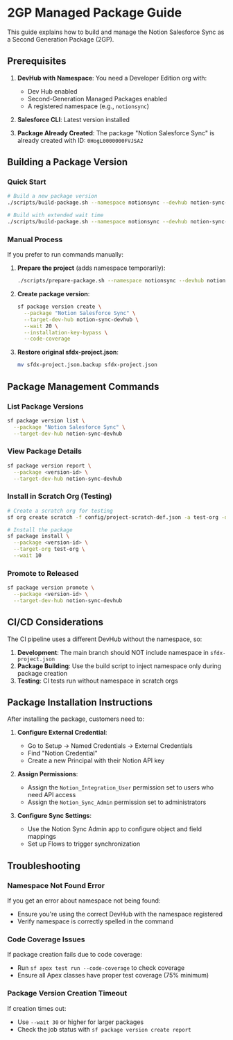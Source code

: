 # 2GP Managed Package Guide

This guide explains how to build and manage the Notion Salesforce Sync as a Second Generation Package (2GP).

## Prerequisites

1. **DevHub with Namespace**: You need a Developer Edition org with:
   - Dev Hub enabled
   - Second-Generation Managed Packages enabled
   - A registered namespace (e.g., `notionsync`)

2. **Salesforce CLI**: Latest version installed

3. **Package Already Created**: The package "Notion Salesforce Sync" is already created with ID: `0HogL0000000FVJSA2`

## Building a Package Version

### Quick Start

```bash
# Build a new package version
./scripts/build-package.sh --namespace notionsync --devhub notion-sync-devhub

# Build with extended wait time
./scripts/build-package.sh --namespace notionsync --devhub notion-sync-devhub --wait 30
```

### Manual Process

If you prefer to run commands manually:

1. **Prepare the project** (adds namespace temporarily):
   ```bash
   ./scripts/prepare-package.sh --namespace notionsync --devhub notion-sync-devhub
   ```

2. **Create package version**:
   ```bash
   sf package version create \
     --package "Notion Salesforce Sync" \
     --target-dev-hub notion-sync-devhub \
     --wait 20 \
     --installation-key-bypass \
     --code-coverage
   ```

3. **Restore original sfdx-project.json**:
   ```bash
   mv sfdx-project.json.backup sfdx-project.json
   ```

## Package Management Commands

### List Package Versions
```bash
sf package version list \
  --package "Notion Salesforce Sync" \
  --target-dev-hub notion-sync-devhub
```

### View Package Details
```bash
sf package version report \
  --package <version-id> \
  --target-dev-hub notion-sync-devhub
```

### Install in Scratch Org (Testing)
```bash
# Create a scratch org for testing
sf org create scratch -f config/project-scratch-def.json -a test-org -d -y 7

# Install the package
sf package install \
  --package <version-id> \
  --target-org test-org \
  --wait 10
```

### Promote to Released
```bash
sf package version promote \
  --package <version-id> \
  --target-dev-hub notion-sync-devhub
```

## CI/CD Considerations

The CI pipeline uses a different DevHub without the namespace, so:

1. **Development**: The main branch should NOT include namespace in `sfdx-project.json`
2. **Package Building**: Use the build script to inject namespace only during package creation
3. **Testing**: CI tests run without namespace in scratch orgs

## Package Installation Instructions

After installing the package, customers need to:

1. **Configure External Credential**:
   - Go to Setup → Named Credentials → External Credentials
   - Find "Notion Credential"
   - Create a new Principal with their Notion API key

2. **Assign Permissions**:
   - Assign the `Notion_Integration_User` permission set to users who need API access
   - Assign the `Notion_Sync_Admin` permission set to administrators

3. **Configure Sync Settings**:
   - Use the Notion Sync Admin app to configure object and field mappings
   - Set up Flows to trigger synchronization

## Troubleshooting

### Namespace Not Found Error
If you get an error about namespace not being found:
- Ensure you're using the correct DevHub with the namespace registered
- Verify namespace is correctly spelled in the command

### Code Coverage Issues
If package creation fails due to code coverage:
- Run `sf apex test run --code-coverage` to check coverage
- Ensure all Apex classes have proper test coverage (75% minimum)

### Package Version Creation Timeout
If creation times out:
- Use `--wait 30` or higher for larger packages
- Check the job status with `sf package version create report`